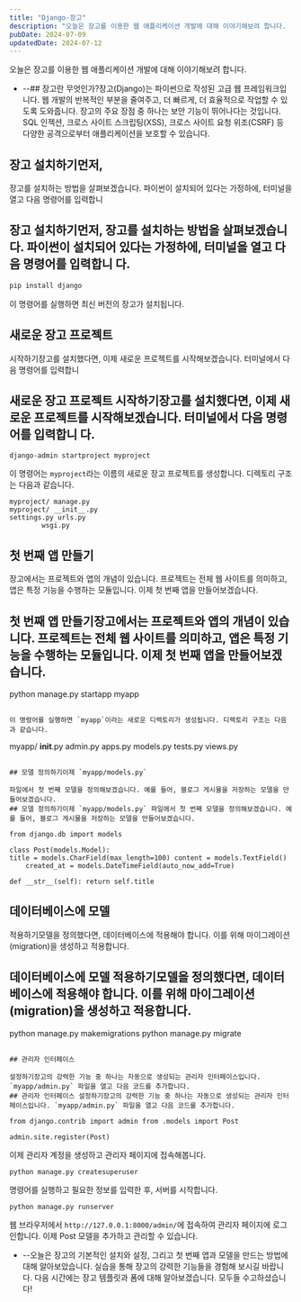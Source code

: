 ```yaml
---
title: "Django-장고"
description: "오늘은 장고를 이용한 웹 애플리케이션 개발에 대해 이야기해보려 합니다.   장고란 무엇인가?  장고(Django)는 파이썬으로 작성된 고급 웹 프레임워크입니다. 웹 개발의 반복적인 부분을 줄여주고, 더 빠르게, 더 효율적으로 작업할 수 있도록 도와줍니다. 장고의 주요 장점 중 하나는 보..."
pubDate: 2024-07-09
updatedDate: 2024-07-12
---
```


오늘은 장고를 이용한 웹 애플리케이션 개발에 대해 이야기해보려 합니다.
- --## 장고란 무엇인가?장고(Django)는 파이썬으로 작성된 고급 웹 프레임워크입니다. 웹 개발의 반복적인 부분을 줄여주고, 더 빠르게, 더 효율적으로 작업할 수 있도록 도와줍니다. 장고의 주요 장점 중 하나는 보안 기능이 뛰어나다는 것입니다. SQL 인젝션, 크로스 사이트 스크립팅(XSS), 크로스 사이트 요청 위조(CSRF) 등 다양한 공격으로부터 애플리케이션을 보호할 수 있습니다.

## 장고 설치하기먼저,

장고를 설치하는 방법을 살펴보겠습니다. 파이썬이 설치되어 있다는 가정하에, 터미널을 열고 다음 명령어를 입력합니
## 장고 설치하기먼저, 장고를 설치하는 방법을 살펴보겠습니다. 파이썬이 설치되어 있다는 가정하에, 터미널을 열고 다음 명령어를 입력합니 다.

```python
pip install django

```

이 명령어를 실행하면 최신 버전의 장고가 설치됩니다.

## 새로운 장고 프로젝트

시작하기장고를 설치했다면, 이제 새로운 프로젝트를 시작해보겠습니다. 터미널에서 다음 명령어를 입력합니
## 새로운 장고 프로젝트 시작하기장고를 설치했다면, 이제 새로운 프로젝트를 시작해보겠습니다. 터미널에서 다음 명령어를 입력합니 다.

```
django-admin startproject myproject

```

이 명령어는 `myproject`라는 이름의 새로운 장고 프로젝트를 생성합니다. 디렉토리 구조는 다음과 같습니다.
```
myproject/ manage.py
myproject/ __init__.py
settings.py urls.py
        wsgi.py

```

## 첫 번째 앱 만들기

장고에서는 프로젝트와 앱의 개념이 있습니다. 프로젝트는 전체 웹 사이트를 의미하고, 앱은 특정 기능을 수행하는 모듈입니다. 이제 첫 번째 앱을 만들어보겠습니다.
## 첫 번째 앱 만들기장고에서는 프로젝트와 앱의 개념이 있습니다. 프로젝트는 전체 웹 사이트를 의미하고, 앱은 특정 기능을 수행하는 모듈입니다. 이제 첫 번째 앱을 만들어보겠습니다.

python manage.py startapp myapp

```

이 명령어를 실행하면 `myapp`이라는 새로운 디렉토리가 생성됩니다. 디렉토리 구조는 다음과 같습니다.
```
myapp/ __init__.py
admin.py apps.py
models.py tests.py
    views.py

```

## 모델 정의하기이제 `myapp/models.py`

파일에서 첫 번째 모델을 정의해보겠습니다. 예를 들어, 블로그 게시물을 저장하는 모델을 만들어보겠습니다.
## 모델 정의하기이제 `myapp/models.py` 파일에서 첫 번째 모델을 정의해보겠습니다. 예를 들어, 블로그 게시물을 저장하는 모델을 만들어보겠습니다.

from django.db import models

class Post(models.Model):
title = models.CharField(max_length=100) content = models.TextField()
    created_at = models.DateTimeField(auto_now_add=True)

def __str__(self): return self.title

```

## 데이터베이스에 모델

적용하기모델을 정의했다면, 데이터베이스에 적용해야 합니다. 이를 위해 마이그레이션(migration)을 생성하고 적용합니다.
## 데이터베이스에 모델 적용하기모델을 정의했다면, 데이터베이스에 적용해야 합니다. 이를 위해 마이그레이션(migration)을 생성하고 적용합니다.

python manage.py makemigrations python manage.py migrate

```

## 관리자 인터페이스

설정하기장고의 강력한 기능 중 하나는 자동으로 생성되는 관리자 인터페이스입니다. `myapp/admin.py` 파일을 열고 다음 코드를 추가합니다.
## 관리자 인터페이스 설정하기장고의 강력한 기능 중 하나는 자동으로 생성되는 관리자 인터페이스입니다. `myapp/admin.py` 파일을 열고 다음 코드를 추가합니다.

from django.contrib import admin from .models import Post

admin.site.register(Post)

```

이제 관리자 계정을 생성하고 관리자 페이지에 접속해봅니다.
```
python manage.py createsuperuser

```

명령어를 실행하고 필요한 정보를 입력한 후, 서버를 시작합니다.
```
python manage.py runserver

```

웹 브라우저에서 `http://127.0.0.1:8000/admin/`에 접속하여 관리자 페이지에 로그인합니다. 이제 Post 모델을 추가하고 관리할 수 있습니다.
- --오늘은 장고의 기본적인 설치와 설정, 그리고 첫 번째 앱과 모델을 만드는 방법에 대해 알아보았습니다. 실습을 통해 장고의 강력한 기능들을 경험해 보시길 바랍니다. 다음 시간에는 장고 템플릿과 폼에 대해 알아보겠습니다. 모두들 수고하셨습니다!
